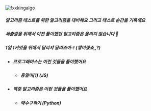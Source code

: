 ![fxxkingalgo](https://user-images.githubusercontent.com/19422885/201504816-e215b557-ae05-48e6-be6e-f2b93569c226.png)

##### 알고리즘 테스트를 위한 알고리즘을 대비해요 그리고 테스트 순간을 기록해요
##### 새출발을 위해서 이전 풀이했던 알고리즘은 올리지 않습니다 🤔
##### 1일 1커밋을 위해서 달리쟈 달리즈아-! (쌓이겠죠,,?)


- ##### 프로그래머스는 이런 것들을 풀이했어요
  - ##### 옹알이(1) (JS)

- ##### 백준 알고리즘은 이런 것들을 풀이했어요
  - ##### 약수구하기 (Python)